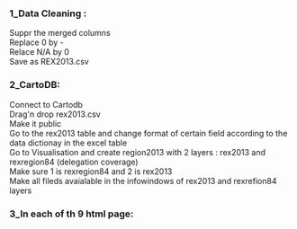 <h3>1_Data Cleaning :</h3>
Suppr the merged columns<br>
Replace  0 by - <br>
Relace N/A by 0 <br>
Save as REX2013.csv <br>

<h3>2_CartoDB:</h3>
Connect to Cartodb <br>
Drag'n drop rex2013.csv <br>
Make it public <br>
Go to the rex2013 table and change format of certain field according to the data dictionay in the excel table <br>
Go to Visualisation and create region2013 with 2 layers : rex2013 and rexregion84 (delegation coverage)  <br>
Make sure 1 is rexregion84 and 2 is rex2013 <br>
Make all fileds avaialable in the infowindows of rex2013 and rexrefion84 layers  <br>

<h3>3_In each of th 9 html page:</h3>

